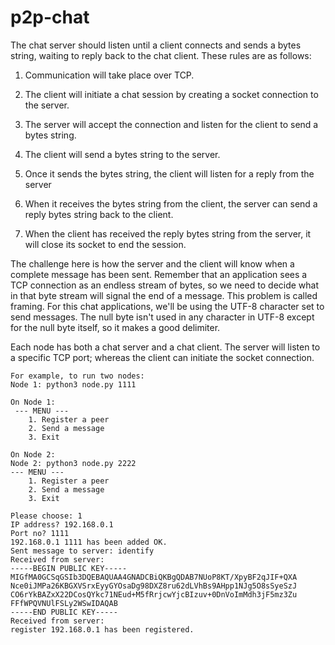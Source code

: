 # p2p-chat

The chat server should listen until a client connects and sends a bytes string, waiting to reply back to the chat client. These rules are as follows:

1.	Communication will take place over TCP.

2.	The client will initiate a chat session by creating a socket connection to the server.

3.	The server will accept the connection and listen for the client to send a bytes string.

4.	The client will send a bytes string to the server.

5.	Once it sends the bytes string, the client will listen for a reply from the server

6.	When it receives the bytes string from the client, the server can send a reply bytes string back to the client.

7.	When the client has received the reply bytes string from the server, it will close its socket to end the session.

The challenge here is how the server and the client will know when a complete message has been sent. Remember that an application sees a TCP connection as an endless stream of bytes, so we need to decide what in that byte stream will signal the end of a message. This problem is called framing. For  this chat applications, we'll be using the UTF-8 character set to send messages. The null byte isn't used in any character in UTF-8 except for the null byte itself, so it makes a good delimiter.

Each node has both a chat server and a chat client. The server will listen to a specific TCP port; whereas the client can initiate the socket connection.
```
For example, to run two nodes:
Node 1: python3 node.py 1111

On Node 1:
 --- MENU ---
    1. Register a peer
    2. Send a message
    3. Exit
    
On Node 2:
Node 2: python3 node.py 2222
--- MENU ---
    1. Register a peer
    2. Send a message
    3. Exit
    
Please choose: 1
IP address? 192.168.0.1
Port no? 1111
192.168.0.1 1111 has been added OK.
Sent message to server: identify
Received from server: 
-----BEGIN PUBLIC KEY-----
MIGfMA0GCSqGSIb3DQEBAQUAA4GNADCBiQKBgQDAB7NUoP8KT/XpyBF2qJIF+QXA
Nce0iJMPa26KBGXVSrxEyyGYOsaDg98DXZ8ru62dLVhBs9AHpp1NJg5O8sSyeSzJ
CO6rYkBAZxX22DCosQYkc71NEud+M5fRrjcwYjcBIzuv+0DnVoImMdh3jF5mz3Zu
FFfWPQVNUlFSLy2WSwIDAQAB
-----END PUBLIC KEY-----
Received from server: 
register 192.168.0.1 has been registered.
```
